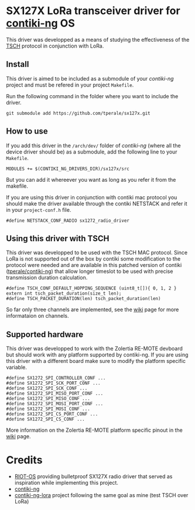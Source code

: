 # SX127X LoRa transceiver driver for [contiki-ng](https://github.com/contiki-ng/contiki-ng) OS

This driver was developped as a means of studying the effectiveness of 
the [TSCH](https://tools.ietf.org/html/rfc7554) protocol in conjunction with LoRa.

## Install

This driver is aimed to be included as a submodule of your *contiki-ng* project 
and must be refered in your project `Makefile`.

Run the following command in the folder where you want to include the driver.

```
git submodule add https://github.com/tperale/sx127x.git
```

## How to use

If you add this driver in the `/arch/dev/` folder of *contiki-ng* (where all
the device driver should be) as a submodule, add the following line to your
`Makefile`.

```
MODULES += $(CONTIKI_NG_DRIVERS_DIR)/sx127x/src
```

But you can add it whereever you want as long as you refer it from the makefile.

If you are using this driver in conjunction with contiki mac protocol you should 
make the driver available through the contiki NETSTACK and refer it in your
`project-conf.h` file.

```
#define NETSTACK_CONF_RADIO sx1272_radio_driver
```

## Using this driver with TSCH

This driver was developped to be used with the TSCH MAC protocol. Since LoRa is
not supported out of the box by contiki some modification to the protocol were
needed and are available in this patched version of contiki
([tperale/contiki-ng](https://github.com/tperale/contiki-ng)) that allow longer
timeslot to be used with precise transmission duration calculation.

```
#define TSCH_CONF_DEFAULT_HOPPING_SEQUENCE (uint8_t[]){ 0, 1, 2 }
extern int tsch_packet_duration(size_t len); 
#define TSCH_PACKET_DURATION(len) tsch_packet_duration(len) 
```

So far only three channels are implemented, see the 
[wiki](https://github.com/tperale/sx127x/wiki/Channels-informations) page for more
informataion on channels.

## Supported hardware

This driver was developped to work with the Zolertia RE-MOTE devboard but should 
work with any platform supported by contiki-ng.
If you are using this driver with a different board make sure to modify the
platform specific variable.


```
#define SX1272_SPI_CONTROLLER_CONF ...
#define SX1272_SPI_SCK_PORT_CONF ...
#define SX1272_SPI_SCK_CONF ...
#define SX1272_SPI_MISO_PORT_CONF ...
#define SX1272_SPI_MISO_CONF ...
#define SX1272_SPI_MOSI_PORT_CONF ...
#define SX1272_SPI_MOSI_CONF ...
#define SX1272_SPI_CS_PORT_CONF ...
#define SX1272_SPI_CS_CONF ...
```

More information on the Zolertia RE-MOTE platform specific pinout in the
[wiki](https://github.com/tperale/sx127x/wiki/Usage-with-Zolertia-Zoul-RE-MOTE-rev-b) page.

# Credits

* [RIOT-OS](https://github.com/RIOT-OS/RIOT) providing bulletproof SX127X radio driver that served as inspiration while implementing this project.
* [contiki-ng](https://github.com/contiki-ng/contiki-ng)
* [contiki-ng-lora](https://github.com/dtu-ese/contiki-ng-lora) project following the same goal as mine (test TSCH over LoRa)
